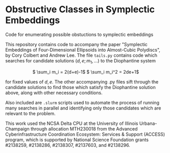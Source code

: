 # Obstructive Classes in Symplectic Embeddings
Code for enumerating possible obstuctions to symplectic embeddings

This repository contains code to accompany the paper "Symplectic Embeddings of Four-Dimensional Ellipsoids into Almost-Cubic Polydiscs", by Cory Colbert and Andrew Lee. The file `tails.py` contains code which searches for candidate solutions  $(d,e;m_1,\dots)$ to the Diophantine system

<p align="center">
$ \sum_i m_i = 2(d+e)-1$
$ \sum_i m_i^2 = 2de+1$
</p>

for fixed values of $d,e$. The other accompanying .py files sift through the candidate solutions to find those which satisfy the Diophantine solution above, along with other necessary conditions.

Also included are `.slurm` scripts used to automate the process of running many searches in parallel and identifying only those candidates which are relevant to the problem.

This work used the NCSA Delta CPU at the University of Illinois Urbana-Champaign through allocation MTH230018 from the Advanced Cyberinfrastructure Coordination Ecosystem: Services & Support (ACCESS) program, which is supported by National Science Foundation grants #2138259, #2138286, #2138307, #2137603, and #2138296.
